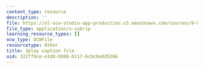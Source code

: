 ```yaml
---
content_type: resource
description: ''
file: https://ol-ocw-studio-app-production.s3.amazonaws.com/courses/9-00sc-introduction-to-psychology-fall-2011/322ff9cee1d8bb08b1176cbcbe0d5366_76O3rulk844.srt
file_type: application/x-subrip
learning_resource_types: []
ocw_type: OCWFile
resourcetype: Other
title: 3play caption file
uid: 322ff9ce-e1d8-bb08-b117-6cbcbe0d5366
---
```

